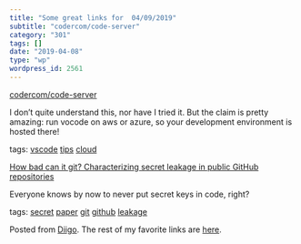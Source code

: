 ```yaml
---
title: "Some great links for  04/09/2019"
subtitle: "codercom/code-server"
category: "301"
tags: []
date: "2019-04-08"
type: "wp"
wordpress_id: 2561
---
```

[codercom/code-server](https://github.com/codercom/code-server) 

I don’t quite understand this, nor have I tried it. But the claim is pretty amazing: run vocode on aws or azure, so your development environment is hosted there!

 tags: [vscode](https://www.diigo.com/user/pitosalas/vscode) [tips](https://www.diigo.com/user/pitosalas/tips) [cloud](https://www.diigo.com/user/pitosalas/cloud)

 [How bad can it git? Characterizing secret leakage in public GitHub repositories](https://blog.acolyer.org/2019/04/08/how-bad-can-it-git-characterizing-secret-leakage-in-public-github-repositories/?-characterizing-secret-leakage-in-public-github-repositories/) 

Everyone knows by now to never put secret keys in code, right?

 tags: [secret](https://www.diigo.com/user/pitosalas/secret) [paper](https://www.diigo.com/user/pitosalas/paper) [git](https://www.diigo.com/user/pitosalas/git) [github](https://www.diigo.com/user/pitosalas/github) [leakage](https://www.diigo.com/user/pitosalas/leakage)

Posted from [Diigo](https://www.diigo.com). The rest of my favorite links are [here](https://www.diigo.com/user/pitosalas).